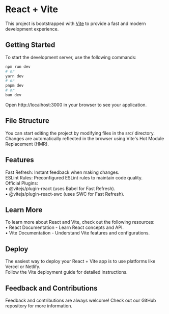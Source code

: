 # React + Vite

This project is bootstrapped with [Vite](https://vitejs.dev/) to provide a fast and modern development experience.

## Getting Started

To start the development server, use the following commands:

```bash
npm run dev
# or
yarn dev
# or
pnpm dev
# or
bun dev
```

Open http://localhost:3000 in your browser to see your application.
## File Structure
You can start editing the project by modifying files in the src/ directory. Changes are automatically reflected in the browser using Vite's Hot Module Replacement (HMR).

## Features
Fast Refresh: Instant feedback when making changes.
<br>ESLint Rules: Preconfigured ESLint rules to maintain code quality.
<br>Official Plugins:
<br>• @vitejs/plugin-react (uses Babel for Fast Refresh).
<br>• @vitejs/plugin-react-swc (uses SWC for Fast Refresh).
## Learn More
To learn more about React and Vite, check out the following resources:
<br> • React Documentation - Learn React concepts and API.
<br> • Vite Documentation - Understand Vite features and configurations.
## Deploy
The easiest way to deploy your React + Vite app is to use platforms like Vercel or Netlify.
<br>Follow the Vite deployment guide for detailed instructions.
## Feedback and Contributions
Feedback and contributions are always welcome! Check out our GitHub repository for more information.

